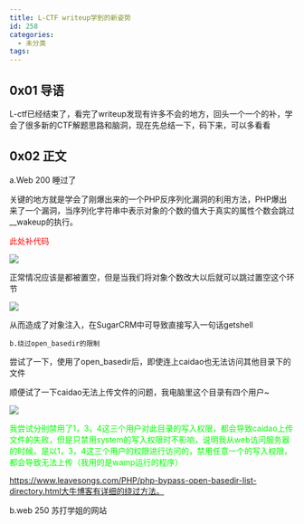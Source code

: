 ```yaml
---
title: L-CTF writeup学到的新姿势
id: 258
categories:
  - 未分类
tags:
---
```


## 0x01 导语

L-ctf已经结束了，看完了writeup发现有许多不会的地方，回头一个一个的补，学会了很多新的CTF解题思路和脑洞，现在先总结一下，码下来，可以多看看

## 0x02 正文

a.Web 200 睡过了

关键的地方就是学会了刚爆出来的一个PHP反序列化漏洞的利用方法，PHP爆出来了一个漏洞，当序列化字符串中表示对象的个数的值大于真实的属性个数会跳过__wakeup的执行。

<span style="color: #ff0000;">此处补代码</span>

![](http://www.blbana.cc/wp-content/uploads/2016/10/8104f58caa33a27670098f239338ac6b.png)

正常情况应该是都被置空，但是当我们将对象个数改大以后就可以跳过置空这个环节

![](http://www.blbana.cc/wp-content/uploads/2016/10/aae6c9f8f6f53aba571bdf355338828d.png)

从而造成了对象注入，在SugarCRM中可导致直接写入一句话getshell

`b.绕过open_basedir的限制 `

尝试了一下，使用了open_basedir后，即使连上caidao也无法访问其他目录下的文件

顺便试了一下caidao无法上传文件的问题，我电脑里这个目录有四个用户~

![](http://www.blbana.cc/wp-content/uploads/2016/10/e21d3df62006f4adfd104384296dd927.png)

<span style="color: #00ff00;">我尝试分别禁用了1，3，4这三个用户对此目录的写入权限，都会导致caidao上传文件的失败，但是只禁用system的写入权限时不影响，说明我从web访问服务器的时候，是以1，3，4这三个用户的权限进行访问的，禁用任意一个的写入权限，都会导致无法上传（我用的是wamp运行的程序）</span>

https://www.leavesongs.com/PHP/php-bypass-open-basedir-list-directory.html大牛博客有详细的绕过方法。

b.web 250 苏打学姐的网站